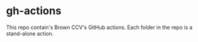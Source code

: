 # gh-actions

This repo contain's Brown CCV's GitHub actions.  Each folder in the repo is a stand-alone action.
